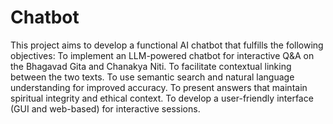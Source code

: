 # Chatbot
This project aims to develop a functional AI chatbot that fulfills the following objectives:
To implement an LLM-powered chatbot for interactive Q&A on the Bhagavad Gita
and Chanakya Niti.
To facilitate contextual linking between the two texts.
To use semantic search and natural language understanding for improved accuracy.
To present answers that maintain spiritual integrity and ethical context.
To develop a user-friendly interface (GUI and web-based) for interactive sessions.
